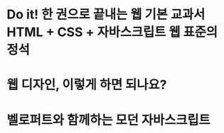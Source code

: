 # Do it! 한 권으로 끝내는 웹 기본 교과서 HTML + CSS + 자바스크립트 웹 표준의 정석
# 웹 디자인, 이렇게 하면 되나요?
# 벨로퍼트와 함께하는 모던 자바스크립트
